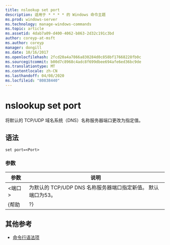 ```yaml
---
title: nslookup set port
description: 适用于 * * * * 的 Windows 命令主题
ms.prod: windows-server
ms.technology: manage-windows-commands
ms.topic: article
ms.assetid: 4dab7a09-d400-4062-b863-2d32c191c3bd
author: coreyp-at-msft
ms.author: coreyp
manager: dongill
ms.date: 10/16/2017
ms.openlocfilehash: 2fcd20a4a7866a830284d0c858bf17668228fb0c
ms.sourcegitcommit: b00d7c8968c4adc8f699dbee694afe6ed36bc9de
ms.translationtype: MT
ms.contentlocale: zh-CN
ms.lasthandoff: 04/08/2020
ms.locfileid: "80838440"
---
```

# <a name="nslookup-set-port"></a>nslookup set port



将默认的 TCP/UDP 域名系统（DNS）名称服务器端口更改为指定值。

## <a name="syntax"></a>语法

```
set port=<Port>
```

### <a name="parameters"></a>参数

| 参数 |                                          说明                                          |
|-----------|-----------------------------------------------------------------------------------------------|
|  \<端口 >  | 为默认的 TCP/UDP DNS 名称服务器端口指定新值。 默认端口为53。 |
|   {帮助   |                                              ?}                                               |

## <a name="additional-references"></a>其他参考

- [命令行语法项](command-line-syntax-key.md)